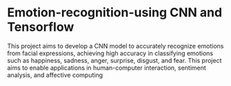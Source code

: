 # Emotion-recognition-using CNN and Tensorflow
This project aims to develop a CNN model to accurately recognize emotions from facial expressions, achieving high accuracy in classifying emotions such as happiness, sadness, anger, surprise, disgust, and fear. This project aims to enable applications in human-computer interaction, sentiment analysis, and affective computing
